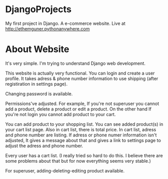 # DjangoProjects
My first project in Django. A e-commerce website. Live at http://ethemguner.pythonanywhere.com

# About Website
It's very simple. I'm trying to understand Django web development. 

This website is actually very functional. You can login and create 
a user profile. It takes adress & phone number information to use shipping (after registiration in settings page).

Changing password is available.

Permissions've adjusted. For example, If you're not superuser you cannot add a product, delete a product or edit a product. On the other hand
If you're not login you cannot add product to your cart.

You can add product to your shopping list. You can see added product(s) in your cart list page. Also in cart list, there is total price.
In cart list, adress and phone number are listing. If adress or phone numer information isn't adjusted, It gives a message about that
and gives a link to settings page to adjust the adress and phone number.

Every user has a cart list. (I really tried so hard to do this. I believe there are some problems about that but for now everything
seems very stable.)

For superuser, adding-deleting-editing product available.






